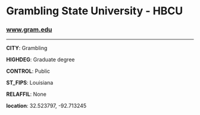 # Grambling State University - HBCU
### www.gram.edu
---
**CITY**: Grambling

**HIGHDEG**: Graduate degree

**CONTROL**: Public

**ST_FIPS**: Louisiana

**RELAFFIL**: None

**location**: 32.523797, -92.713245